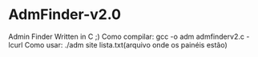 # AdmFinder-v2.0
Admin Finder Written in C ;)
Como compilar: gcc -o adm admfinderv2.c -lcurl
Como usar: ./adm site lista.txt(arquivo onde os painéis estão)
